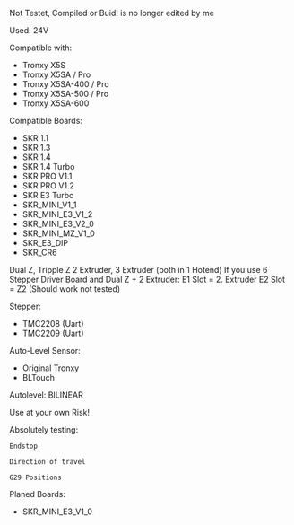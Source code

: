 Not Testet, Compiled or Buid!
is no longer edited by me

Used: 24V

Compatible with:
- Tronxy X5S
- Tronxy X5SA / Pro
- Tronxy X5SA-400 / Pro
- Tronxy X5SA-500 / Pro
- Tronxy X5SA-600

Compatible Boards:
- SKR 1.1
- SKR 1.3
- SKR 1.4
- SKR 1.4 Turbo
- SKR PRO V1.1       
- SKR PRO V1.2 
- SKR E3 Turbo
- SKR_MINI_V1_1  
- SKR_MINI_E3_V1_2  
- SKR_MINI_E3_V2_0  
- SKR_MINI_MZ_V1_0  
- SKR_E3_DIP       
- SKR_CR6     

Dual Z, Tripple Z
2 Extruder, 3 Extruder (both in 1 Hotend)
If you use 6 Stepper Driver Board and Dual Z + 2 Extruder:
E1 Slot = 2. Extruder
E2 Slot = Z2
(Should work not tested)


Stepper: 
- TMC2208 (Uart)
- TMC2209 (Uart)

Auto-Level Sensor:
- Original Tronxy
- BLTouch

Autolevel: BILINEAR

Use at your own Risk!

Absolutely testing:

    Endstop

    Direction of travel

    G29 Positions




Planed Boards: 
- SKR_MINI_E3_V1_0   
     
